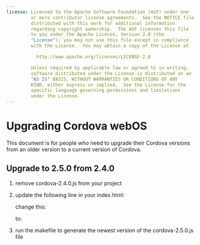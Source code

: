 ```yaml
---
license: Licensed to the Apache Software Foundation (ASF) under one
         or more contributor license agreements.  See the NOTICE file
         distributed with this work for additional information
         regarding copyright ownership.  The ASF licenses this file
         to you under the Apache License, Version 2.0 (the
         "License"); you may not use this file except in compliance
         with the License.  You may obtain a copy of the License at

           http://www.apache.org/licenses/LICENSE-2.0

         Unless required by applicable law or agreed to in writing,
         software distributed under the License is distributed on an
         "AS IS" BASIS, WITHOUT WARRANTIES OR CONDITIONS OF ANY
         KIND, either express or implied.  See the License for the
         specific language governing permissions and limitations
         under the License.
---
```


Upgrading Cordova webOS
=======================

This document is for people who need to upgrade their Cordova versions from an older version to a current version of Cordova.

## Upgrade to 2.5.0 from 2.4.0 ##

1. remove cordova-2.4.0.js from your project

2. update the following line in your index.html:

    change this:
    <script type="text/javascript" src="cordova-2.4.0.js"></script> 
    
    to:
    <script type="text/javascript" src="cordova-2.5.0.js"></script> 

3. run the makefile to generate the newest version of the cordova-2.5.0.js file

